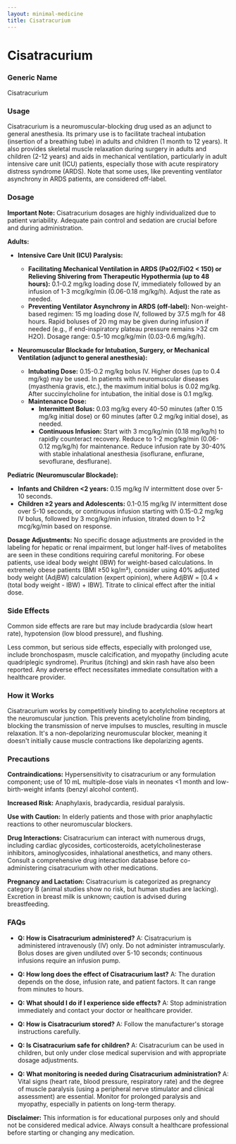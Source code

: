 ```yaml
---
layout: minimal-medicine
title: Cisatracurium
---
```


# Cisatracurium
### Generic Name
Cisatracurium

### Usage
Cisatracurium is a neuromuscular-blocking drug used as an adjunct to general anesthesia.  Its primary use is to facilitate tracheal intubation (insertion of a breathing tube) in adults and children (1 month to 12 years).  It also provides skeletal muscle relaxation during surgery in adults and children (2-12 years) and aids in mechanical ventilation, particularly in adult intensive care unit (ICU) patients, especially those with acute respiratory distress syndrome (ARDS).  Note that some uses, like preventing ventilator asynchrony in ARDS patients, are considered off-label.

### Dosage

**Important Note:** Cisatracurium dosages are highly individualized due to patient variability.  Adequate pain control and sedation are crucial before and during administration.

**Adults:**

* **Intensive Care Unit (ICU) Paralysis:**
    * **Facilitating Mechanical Ventilation in ARDS (PaO2/FiO2 < 150) or Relieving Shivering from Therapeutic Hypothermia (up to 48 hours):**  0.1-0.2 mg/kg loading dose IV, immediately followed by an infusion of 1-3 mcg/kg/min (0.06-0.18 mg/kg/h).  Adjust the rate as needed.
    * **Preventing Ventilator Asynchrony in ARDS (off-label):** Non-weight-based regimen: 15 mg loading dose IV, followed by 37.5 mg/h for 48 hours.  Rapid boluses of 20 mg may be given during infusion if needed (e.g., if end-inspiratory plateau pressure remains >32 cm H2O).  Dosage range: 0.5-10 mcg/kg/min (0.03-0.6 mg/kg/h).

* **Neuromuscular Blockade for Intubation, Surgery, or Mechanical Ventilation (adjunct to general anesthesia):**
    * **Intubating Dose:** 0.15-0.2 mg/kg bolus IV.  Higher doses (up to 0.4 mg/kg) may be used. In patients with neuromuscular diseases (myasthenia gravis, etc.), the maximum initial bolus is 0.02 mg/kg. After succinylcholine for intubation, the initial dose is 0.1 mg/kg.
    * **Maintenance Dose:**
        * **Intermittent Bolus:** 0.03 mg/kg every 40-50 minutes (after 0.15 mg/kg initial dose) or 60 minutes (after 0.2 mg/kg initial dose), as needed.
        * **Continuous Infusion:** Start with 3 mcg/kg/min (0.18 mg/kg/h) to rapidly counteract recovery. Reduce to 1-2 mcg/kg/min (0.06-0.12 mg/kg/h) for maintenance.  Reduce infusion rate by 30-40% with stable inhalational anesthesia (isoflurane, enflurane, sevoflurane, desflurane).

**Pediatric (Neuromuscular Blockade):**

* **Infants and Children <2 years:** 0.15 mg/kg IV intermittent dose over 5-10 seconds.
* **Children ≥2 years and Adolescents:** 0.1-0.15 mg/kg IV intermittent dose over 5-10 seconds, or continuous infusion starting with 0.15-0.2 mg/kg IV bolus, followed by 3 mcg/kg/min infusion, titrated down to 1-2 mcg/kg/min based on response.

**Dosage Adjustments:**  No specific dosage adjustments are provided in the labeling for hepatic or renal impairment, but longer half-lives of metabolites are seen in these conditions requiring careful monitoring.  For obese patients, use ideal body weight (IBW) for weight-based calculations.  In extremely obese patients (BMI ≥50 kg/m²), consider using 40% adjusted body weight (AdjBW) calculation (expert opinion), where AdjBW = [0.4 × (total body weight - IBW) + IBW].  Titrate to clinical effect after the initial dose.


### Side Effects
Common side effects are rare but may include bradycardia (slow heart rate), hypotension (low blood pressure), and flushing.  

Less common, but serious side effects, especially with prolonged use, include bronchospasm, muscle calcification, and myopathy (including acute quadriplegic syndrome).  Pruritus (itching) and skin rash have also been reported.  Any adverse effect necessitates immediate consultation with a healthcare provider.


### How it Works
Cisatracurium works by competitively binding to acetylcholine receptors at the neuromuscular junction. This prevents acetylcholine from binding, blocking the transmission of nerve impulses to muscles, resulting in muscle relaxation.  It's a non-depolarizing neuromuscular blocker, meaning it doesn't initially cause muscle contractions like depolarizing agents.


### Precautions
**Contraindications:** Hypersensitivity to cisatracurium or any formulation component; use of 10 mL multiple-dose vials in neonates <1 month and low-birth-weight infants (benzyl alcohol content).

**Increased Risk:** Anaphylaxis, bradycardia, residual paralysis.

**Use with Caution:** In elderly patients and those with prior anaphylactic reactions to other neuromuscular blockers.

**Drug Interactions:**  Cisatracurium can interact with numerous drugs, including cardiac glycosides, corticosteroids, acetylcholinesterase inhibitors, aminoglycosides, inhalational anesthetics, and many others.  Consult a comprehensive drug interaction database before co-administering cisatracurium with other medications.

**Pregnancy and Lactation:** Cisatracurium is categorized as pregnancy category B (animal studies show no risk, but human studies are lacking). Excretion in breast milk is unknown; caution is advised during breastfeeding.


### FAQs

* **Q: How is Cisatracurium administered?** A:  Cisatracurium is administered intravenously (IV) only.  Do not administer intramuscularly.  Bolus doses are given undiluted over 5-10 seconds; continuous infusions require an infusion pump.

* **Q: How long does the effect of Cisatracurium last?** A: The duration depends on the dose, infusion rate, and patient factors. It can range from minutes to hours.

* **Q: What should I do if I experience side effects?** A: Stop administration immediately and contact your doctor or healthcare provider.

* **Q: How is Cisatracurium stored?** A: Follow the manufacturer's storage instructions carefully.

* **Q: Is Cisatracurium safe for children?** A: Cisatracurium can be used in children, but only under close medical supervision and with appropriate dosage adjustments.

* **Q:  What monitoring is needed during Cisatracurium administration?** A:  Vital signs (heart rate, blood pressure, respiratory rate) and the degree of muscle paralysis (using a peripheral nerve stimulator and clinical assessment) are essential.  Monitor for prolonged paralysis and myopathy, especially in patients on long-term therapy.


**Disclaimer:** This information is for educational purposes only and should not be considered medical advice.  Always consult a healthcare professional before starting or changing any medication.
